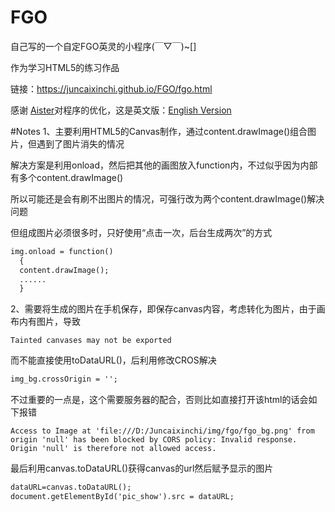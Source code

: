 # FGO

自己写的一个自定FGO英灵的小程序(￣▽￣)~[]

作为学习HTML5的练习作品

链接：https://juncaixinchi.github.io/FGO/fgo.html

感谢 [Aister](https://github.com/aister/FGO)对程序的优化，这是英文版：[English Version](https://aister.github.io/FGO/fgo.html)


#Notes
1、主要利用HTML5的Canvas制作，通过content.drawImage()组合图片，但遇到了图片消失的情况

解决方案是利用onload，然后把其他的画图放入function内，不过似乎因为内部有多个content.drawImage()

所以可能还是会有刷不出图片的情况，可强行改为两个content.drawImage()解决问题

但组成图片必须很多时，只好使用“点击一次，后台生成两次”的方式

```html
img.onload = function()
  {
  content.drawImage();
  ......
  }
```

2、需要将生成的图片在手机保存，即保存canvas内容，考虑转化为图片，由于画布内有图片，导致
```
Tainted canvases may not be exported
```
而不能直接使用toDataURL()，后利用修改CROS解决
```html
img_bg.crossOrigin = '';
```

不过重要的一点是，这个需要服务器的配合，否则比如直接打开该html的话会如下报错
```
Access to Image at 'file:///D:/Juncaixinchi/img/fgo/fgo_bg.png' from origin 'null' has been blocked by CORS policy: Invalid response. Origin 'null' is therefore not allowed access.
```
最后利用canvas.toDataURL()获得canvas的url然后赋予显示的图片
```html
dataURL=canvas.toDataURL();
document.getElementById('pic_show').src = dataURL;
```